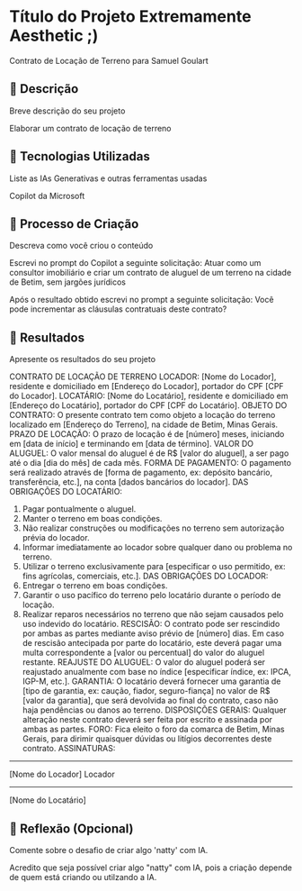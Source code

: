
# Título do Projeto Extremamente Aesthetic ;)

Contrato de Locação de Terreno para Samuel Goulart
## 📒 Descrição
Breve descrição do seu projeto

Elaborar um contrato de locação de terreno
## 🤖 Tecnologias Utilizadas
Liste as IAs Generativas e outras ferramentas usadas

Copilot da Microsoft
## 🧐 Processo de Criação
Descreva como você criou o conteúdo

Escrevi no prompt do Copilot a seguinte solicitação:
Atuar como um consultor imobiliário e criar um contrato de aluguel de um terreno na cidade de Betim, sem jargões jurídicos

Após o resultado obtido escrevi no prompt a seguinte solicitação:
Você pode incrementar as cláusulas contratuais deste contrato?

## 🚀 Resultados
Apresente os resultados do seu projeto

CONTRATO DE LOCAÇÃO DE TERRENO
LOCADOR: [Nome do Locador], residente e domiciliado em [Endereço do Locador], portador do CPF [CPF do Locador].
LOCATÁRIO: [Nome do Locatário], residente e domiciliado em [Endereço do Locatário], portador do CPF [CPF do Locatário].
OBJETO DO CONTRATO: O presente contrato tem como objeto a locação do terreno localizado em [Endereço do Terreno], na cidade de Betim, Minas Gerais.
PRAZO DE LOCAÇÃO: O prazo de locação é de [número] meses, iniciando em [data de início] e terminando em [data de término].
VALOR DO ALUGUEL: O valor mensal do aluguel é de R$ [valor do aluguel], a ser pago até o dia [dia do mês] de cada mês.
FORMA DE PAGAMENTO: O pagamento será realizado através de [forma de pagamento, ex: depósito bancário, transferência, etc.], na conta [dados bancários do locador].
DAS OBRIGAÇÕES DO LOCATÁRIO:
1.	Pagar pontualmente o aluguel.
2.	Manter o terreno em boas condições.
3.	Não realizar construções ou modificações no terreno sem autorização prévia do locador.
4.	Informar imediatamente ao locador sobre qualquer dano ou problema no terreno.
5.	Utilizar o terreno exclusivamente para [especificar o uso permitido, ex: fins agrícolas, comerciais, etc.].
DAS OBRIGAÇÕES DO LOCADOR:
1.	Entregar o terreno em boas condições.
2.	Garantir o uso pacífico do terreno pelo locatário durante o período de locação.
3.	Realizar reparos necessários no terreno que não sejam causados pelo uso indevido do locatário.
RESCISÃO: O contrato pode ser rescindido por ambas as partes mediante aviso prévio de [número] dias. Em caso de rescisão antecipada por parte do locatário, este deverá pagar uma multa correspondente a [valor ou percentual] do valor do aluguel restante.
REAJUSTE DO ALUGUEL: O valor do aluguel poderá ser reajustado anualmente com base no índice [especificar índice, ex: IPCA, IGP-M, etc.].
GARANTIA: O locatário deverá fornecer uma garantia de [tipo de garantia, ex: caução, fiador, seguro-fiança] no valor de R$ [valor da garantia], que será devolvida ao final do contrato, caso não haja pendências ou danos ao terreno.
DISPOSIÇÕES GERAIS: Qualquer alteração neste contrato deverá ser feita por escrito e assinada por ambas as partes.
FORO: Fica eleito o foro da comarca de Betim, Minas Gerais, para dirimir quaisquer dúvidas ou litígios decorrentes deste contrato.
ASSINATURAS:
________________________________________
[Nome do Locador]
Locador
________________________________________
[Nome do Locatário]

## 💭 Reflexão (Opcional)
Comente sobre o desafio de criar algo 'natty' com IA.

Acredito que seja possível criar algo "natty" com IA, pois a criação depende de quem está criando ou utilzando a IA.
